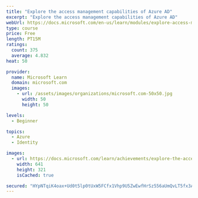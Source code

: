 ```yaml
---
title: "Explore the access management capabilities of Azure AD"
excerpt: "Explore the access management capabilities of Azure AD"
webUrl: https://docs.microsoft.com/en-us/learn/modules/explore-access-management-capabilities/
type: course
price: Free
length: PT15M
ratings:
  count: 375
  average: 4.832
heat: 50

provider:
  name: Microsoft Learn
  domain: microsoft.com
  images:
    - url: /assets/images/organizations/microsoft.com-50x50.jpg
      width: 50
      height: 50

levels:
  - Beginner

topics:
  - Azure
  - Identity

images:
  - url: https://docs.microsoft.com/learn/achievements/explore-the-access-management-capabilities-of-azure-ad-social.png
    width: 641
    height: 321
    isCached: true

secured: "HYpNTqiK4oax+Ud0t5lp0tUxW5FCfx1Vhp9U5ZwEwfHrSz556aUmQvLT5fx3ALi+hGC6jwTboUUJvTyJ5VsSQVE5d+heJ7Fox7ZhnI2f/NVs0/07udVg+I3Rg1VK/qUVcjRbiDRflF0TDq1dQNFC/Im+bpKtOpHqnYkJU1PD4nXhbx/9dOqIFytQcCOdNjrMz7+1g1abumZBvkHvupmBr8AljgYy5EpoP777sV84RnGQNpuxw3ZRFrxtROQqUJtzH6eIgRUstSfPDC9jghAmJaJK2ZAAOiWb/X5MKC9tkdzebkcUKTEXROZPcO2HtOptf0zB5K/XM54IBLHu6OXfTcgk79RHb8oqD0MmzRNRFsR3y7s5Imwg1Ozqrkd0uoUxS7zyNWeq8HIOuopARvmW5oiKm0bnxXjJTLIQanEGKhU=;Fc0afD9xXngJbCKUX+dqeg=="
---
```


